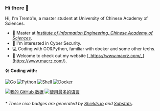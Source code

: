 ### Hi there 👋

<!--
**Tremb1e/tremb1e** is a ✨ _special_ ✨ repository because its `README.md` (this file) appears on your GitHub profile.

Here are some ideas to get you started:

- 🔭 I’m currently working on ...
- 🌱 I’m currently learning ...
- 👯 I’m looking to collaborate on ...
- 🤔 I’m looking for help with ...
- 💬 Ask me about ...
- 📫 How to reach me: ...
- 😄 Pronouns: ...
- ⚡ Fun fact: ...
-->

Hi, I'm Tremb1e, a master student at University of Chinese Academy of Sciences.

- 🍻 Master at [_Institute of Information Engineering, Chinese Academy of Sciences_](http://www.iie.cas.cn/).
- 🔭 I'm interested in Cyber Security.
- 💻 Coding with GO&Python, familiar with docker and some other techs.
- 💬 Welcome to check out my website [_https://www.macrz.com/_](https://www.macrz.com/).
<!--- 🤔 Welcome to contact me by email ↙️. -->

🛠️ **Coding with:**
<p>
    <a href="https://github.com/search?q=user%3ATremb1e+is%3Arepo+language%3AGo"><img alt="Go" src="https://img.shields.io/badge/Golang-%2345b8d8.svg?logo=go&logoColor=white"></a>
    <a href="https://github.com/search?q=user%3ATremb1e+is%3Arepo+language%3Apython"><img alt="Python" src="https://img.shields.io/badge/Python%20-%233776AB.svg?logo=python&logoColor=white"></a>
    <a href="https://github.com/search?q=user%3ATremb1e+is%3Arepo+language%3AShell"><img alt="Shell" src="https://img.shields.io/badge/Shell%20-%236fba48.svg?logo=shell"></a>
    <a href="#"><img alt="Docker" src="https://img.shields.io/badge/Docker-2496ED?logo=docker&logoColor=white" /></a>
</p>

[![我的 GitHub 数据](https://github-readme-stats.vercel.app/api?username=Tremb1e)]()
[![使用最多的语言](https://github-readme-stats.vercel.app/api/top-langs/?username=Tremb1e)]()


<h6>* These nice badges are generated by <a href="https://shields.io/">Shields.io</a> and <a href="https://github.com/spencerwooo/Substats">Substats</a>.</h6>
